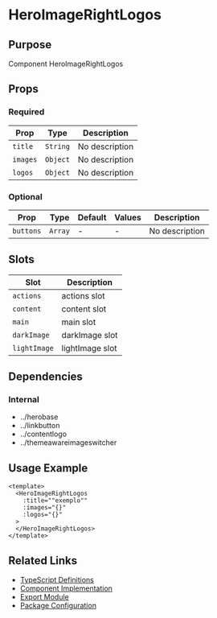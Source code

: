 # HeroImageRightLogos

## Purpose

Component HeroImageRightLogos

## Props

### Required
| Prop | Type | Description |
|------|------|-------------|
| `title` | `String` | No description |
| `images` | `Object` | No description |
| `logos` | `Object` | No description |

### Optional
| Prop | Type | Default | Values | Description |
|------|------|---------|--------|-------------|
| `buttons` | `Array` | - | - | No description |

## Slots

| Slot | Description |
|------|-------------|
| `actions` | actions slot |
| `content` | content slot |
| `main` | main slot |
| `darkImage` | darkImage slot |
| `lightImage` | lightImage slot |

## Dependencies

### Internal
- ../herobase
- ../linkbutton
- ../contentlogo
- ../themeawareimageswitcher

## Usage Example

```vue
<template>
  <HeroImageRightLogos
    :title=""exemplo""
    :images="{}"
    :logos="{}"
  >
  </HeroImageRightLogos>
</template>
```

## Related Links

- [TypeScript Definitions](./HeroImageRightLogos.d.ts)
- [Component Implementation](./HeroImageRightLogos.vue)
- [Export Module](./heroimagerightlogos.js)
- [Package Configuration](./package.json)
